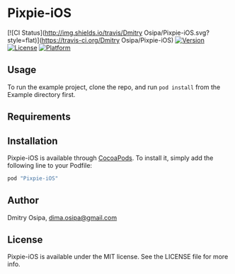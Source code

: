 # Pixpie-iOS

[![CI Status](http://img.shields.io/travis/Dmitry Osipa/Pixpie-iOS.svg?style=flat)](https://travis-ci.org/Dmitry Osipa/Pixpie-iOS)
[![Version](https://img.shields.io/cocoapods/v/Pixpie-iOS.svg?style=flat)](http://cocoapods.org/pods/Pixpie-iOS)
[![License](https://img.shields.io/cocoapods/l/Pixpie-iOS.svg?style=flat)](http://cocoapods.org/pods/Pixpie-iOS)
[![Platform](https://img.shields.io/cocoapods/p/Pixpie-iOS.svg?style=flat)](http://cocoapods.org/pods/Pixpie-iOS)

## Usage

To run the example project, clone the repo, and run `pod install` from the Example directory first.

## Requirements

## Installation

Pixpie-iOS is available through [CocoaPods](http://cocoapods.org). To install
it, simply add the following line to your Podfile:

```ruby
pod "Pixpie-iOS"
```

## Author

Dmitry Osipa, dima.osipa@gmail.com

## License

Pixpie-iOS is available under the MIT license. See the LICENSE file for more info.
